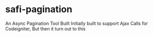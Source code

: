 # safi-pagination
An Async Pagination Tool Built Initially built to support Ajax Calls for Codeigniter, But then it turn out to this
